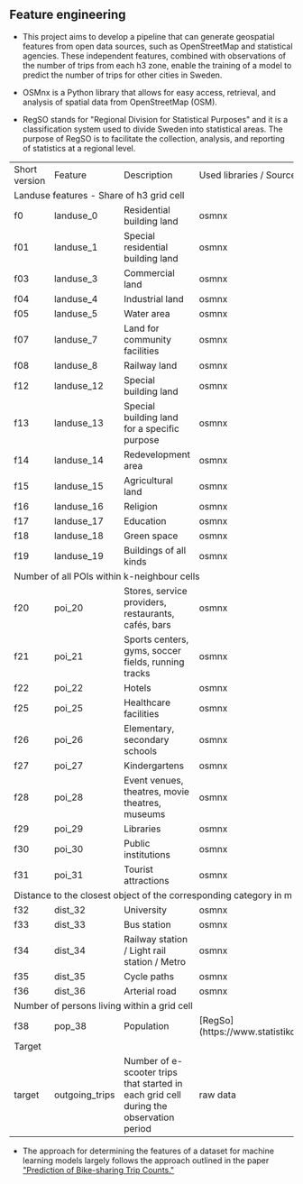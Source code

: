 ## Feature engineering

- This project aims to develop a pipeline that can generate geospatial features from open data sources, such as OpenStreetMap and statistical agencies. These independent features, combined with observations of the number of trips from each h3 zone, enable the training of a model to predict the number of trips for other cities in Sweden.

- OSMnx is a Python library that allows for easy access, retrieval, and analysis of spatial data from OpenStreetMap (OSM).
- RegSO stands for "Regional Division for Statistical Purposes" and it is a classification system used to divide Sweden into statistical areas. The purpose of RegSO is to facilitate the collection, analysis, and reporting of statistics at a regional level.


<table width=100% valign=top >
  <tr>
    <td width=10%>Short version</td>
    <td width=20%>Feature</td>
    <td>Description</td>
    <td width=20%>Used libraries / Source</td>
  </tr>
  <tr>
    <td colspan="4">Landuse features - Share of h3 grid cell</td>
  </tr>
  <tr>
    <td>f0</td>
    <td>landuse_0</td>
    <td>Residential building land</td>
    <td>osmnx</td>
  </tr>
  <tr>
    <td>f01</td>
    <td>landuse_1</td>
    <td>Special residential building land</td>
    <td>osmnx</td>
  </tr>
  <tr>
    <td>f03</td>
    <td>landuse_3</td>
    <td>Commercial land</td>
    <td>osmnx</td>
  </tr>
  <tr>
    <td>f04</td>
    <td>landuse_4</td>
    <td>Industrial land</td>
    <td>osmnx</td>
  </tr>
  <tr>
    <td>f05</td>
    <td>landuse_5</td>
    <td>Water area</td>
    <td>osmnx</td>
  </tr>
  <tr>
    <td>f07</td>
    <td>landuse_7</td>
    <td>Land for community facilities</td>
    <td>osmnx</td>
  </tr>
  <tr>
    <td>f08</td>
    <td>landuse_8</td>
    <td>Railway land</td>
    <td>osmnx</td>
  </tr>
  <tr>
    <td>f12</td>
    <td>landuse_12</td>
    <td>Special building land</td>
    <td>osmnx</td>
  </tr>
  <tr>
    <td>f13</td>
    <td>landuse_13</td>
    <td>Special building land for a specific purpose</td>
    <td>osmnx</td>
  </tr>
  <tr>
    <td>f14</td>
    <td>landuse_14</td>
    <td>Redevelopment area</td>
    <td>osmnx</td>
  </tr>
  <tr>
    <td>f15</td>
    <td>landuse_15</td>
    <td>Agricultural land</td>
    <td>osmnx</td>
  </tr>
  <tr>
    <td>f16</td>
    <td>landuse_16</td>
    <td>Religion</td>
    <td>osmnx</td>
  </tr>
  <tr>
    <td>f17</td>
    <td>landuse_17</td>
    <td>Education</td>
    <td>osmnx</td>
  </tr>
  <tr>
    <td>f18</td>
    <td>landuse_18</td>
    <td>Green space</td>
    <td>osmnx</td>
  </tr>
  <tr>
    <td>f19</td>
    <td>landuse_19</td>
    <td>Buildings of all kinds</td>
    <td>osmnx</td>
  </tr>
  <tr>
    <td colspan="4">Number of all POIs within k-neighbour cells</td>
  </tr>
  <tr>
    <td>f20</td>
    <td>poi_20</td>
    <td>Stores, service providers, restaurants, cafés, bars</td>
    <td>osmnx</td>
  </tr>
  <tr>
    <td>f21</td>
    <td>poi_21</td>
    <td>Sports centers, gyms, soccer fields, running tracks</td>
    <td>osmnx</td>
  </tr>
  <tr>
    <td>f22</td>
    <td>poi_22</td>
    <td>Hotels</td>
    <td>osmnx</td>
  </tr>
  <tr>
    <td>f25</td>
    <td>poi_25</td>
    <td>Healthcare facilities</td>
    <td>osmnx</td>
  </tr>
  <tr>
    <td>f26</td>
    <td>poi_26</td>
    <td>Elementary, secondary schools</td>
    <td>osmnx</td>
  </tr>
  <tr>
    <td>f27</td>
    <td>poi_27</td>
    <td>Kindergartens</td>
    <td>osmnx</td>
  </tr>
  <tr>
    <td>f28</td>
    <td>poi_28</td>
    <td>Event venues, theatres, movie theatres, museums</td>
    <td>osmnx</td>
  </tr>
  <tr>
    <td>f29</td>
    <td>poi_29</td>
    <td>Libraries</td>
    <td>osmnx</td>
  </tr>
  <tr>
    <td>f30</td>
    <td>poi_30</td>
    <td>Public institutions</td>
    <td>osmnx</td>
  </tr>
  <tr>
    <td>f31</td>
    <td>poi_31</td>
    <td>Tourist attractions</td>
    <td>osmnx</td>
  </tr>
  <tr>
    <td colspan="4">Distance to the closest object of the corresponding category in m</td>
  </tr>
  <tr>
    <td>f32</td>
    <td>dist_32</td>
    <td>University</td>
    <td>osmnx</td>
  </tr>
  <tr>
    <td>f33</td>
    <td>dist_33</td>
    <td>Bus station</td>
    <td>osmnx</td>
  </tr>
  <tr>
    <td>f34</td>
    <td>dist_34</td>
    <td>Railway station / Light rail station / Metro</td>
    <td>osmnx</td>
  </tr>
  <tr>
    <td>f35</td>
    <td>dist_35</td>
    <td>Cycle paths</td>
    <td>osmnx</td>
  </tr>
  <tr>
    <td>f36</td>
    <td>dist_36</td>
    <td>Arterial road</td>
    <td>osmnx</td>
  </tr>
  <tr>
    <td colspan="4">Number of persons living within a grid cell</td>
  </tr>  
  <tr>
    <td>f38</td>
    <td>pop_38</td>
    <td>Population</td>
    <td>[RegSo](https://www.statistikdatabasen.scb.se/pxweb/en/ssd/START__BE__BE0101/)</td>
  </tr>
  <tr>
    <td colspan="4">Target</td>
  </tr>
  <tr>
    <td>target</td>
    <td>outgoing_trips</td>
    <td>Number of e-scooter trips that started in each grid cell during the observation period</td>
    <td>raw data</td>
  </tr>
</table>



- The approach for determining the features of a dataset for machine learning models largely follows the approach outlined in the paper ["Prediction of Bike-sharing Trip Counts."](https://onlinelibrary.wiley.com/doi/10.1111/gean.12354)

